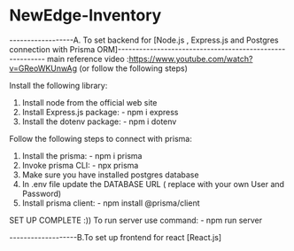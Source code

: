 ﻿# NewEdge-Inventory

 ------------------A. To set backend for [Node.js , Express.js and Postgres connection with Prisma ORM]---------------------------------------------------------
main reference video :https://www.youtube.com/watch?v=GReoWKUnwAg (or follow the following steps)

Install the following library:
1. Install node from the official web site
2. Install Express.js package: -
    npm i express
3. Install the dotenv package: -
    npm i dotenv

Follow the following steps to connect with prisma:
1. Install the prisma: -
     npm i prisma
2. Invoke prisma CLI: - 
     npx prisma
3. Make sure you have installed postgres database
4. In .env file update the DATABASE URL ( replace with your own User and Password)
6. Install prisma client: -
     npm install @prisma/client

SET UP COMPLETE :))
To run server use command: -
    npm run server

-------------------B.To set up frontend for react [React.js]


